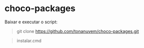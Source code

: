 # choco-packages

Baixar e executar o script:

> git clone https://github.com/tonanuvem/choco-packages.git

> instalar.cmd

